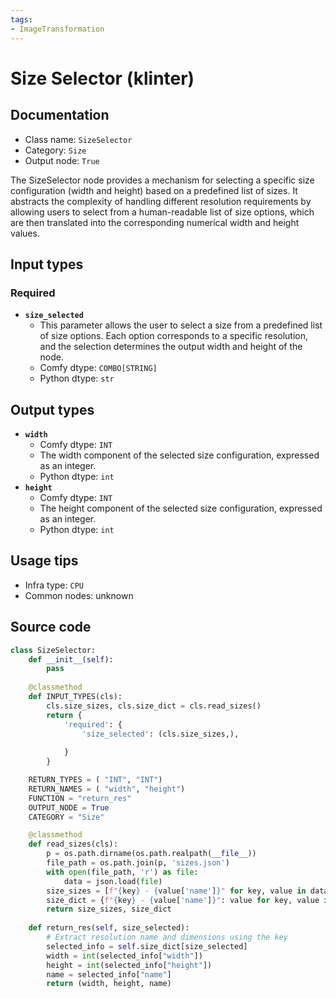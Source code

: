 ```yaml
---
tags:
- ImageTransformation
---
```


# Size Selector (klinter)
## Documentation
- Class name: `SizeSelector`
- Category: `Size`
- Output node: `True`

The SizeSelector node provides a mechanism for selecting a specific size configuration (width and height) based on a predefined list of sizes. It abstracts the complexity of handling different resolution requirements by allowing users to select from a human-readable list of size options, which are then translated into the corresponding numerical width and height values.
## Input types
### Required
- **`size_selected`**
    - This parameter allows the user to select a size from a predefined list of size options. Each option corresponds to a specific resolution, and the selection determines the output width and height of the node.
    - Comfy dtype: `COMBO[STRING]`
    - Python dtype: `str`
## Output types
- **`width`**
    - Comfy dtype: `INT`
    - The width component of the selected size configuration, expressed as an integer.
    - Python dtype: `int`
- **`height`**
    - Comfy dtype: `INT`
    - The height component of the selected size configuration, expressed as an integer.
    - Python dtype: `int`
## Usage tips
- Infra type: `CPU`
- Common nodes: unknown


## Source code
```python
class SizeSelector:
    def __init__(self):
        pass
    
    @classmethod
    def INPUT_TYPES(cls):
        cls.size_sizes, cls.size_dict = cls.read_sizes()
        return {
            'required': {
                'size_selected': (cls.size_sizes,), 
                
            }
        }

    RETURN_TYPES = ( "INT", "INT")
    RETURN_NAMES = ( "width", "height")
    FUNCTION = "return_res"
    OUTPUT_NODE = True
    CATEGORY = "Size"

    @classmethod
    def read_sizes(cls):
        p = os.path.dirname(os.path.realpath(__file__))
        file_path = os.path.join(p, 'sizes.json')
        with open(file_path, 'r') as file:
            data = json.load(file)
        size_sizes = [f"{key} - {value['name']}" for key, value in data['sizes'].items()]
        size_dict = {f"{key} - {value['name']}": value for key, value in data['sizes'].items()}
        return size_sizes, size_dict
  
    def return_res(self, size_selected):
        # Extract resolution name and dimensions using the key
        selected_info = self.size_dict[size_selected]
        width = int(selected_info["width"])
        height = int(selected_info["height"])
        name = selected_info["name"]
        return (width, height, name)

```
